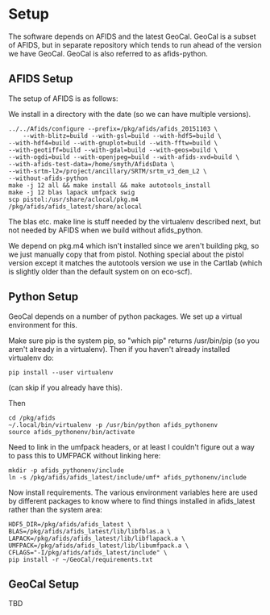 Setup
=====

The software depends on AFIDS and the latest GeoCal. GeoCal is a subset of
AFIDS, but in separate repository which tends to run ahead of the version
we have GeoCal. GeoCal is also referred to as afids-python.

AFIDS Setup
-----------

The setup of AFIDS is as follows:

We install in a directory with the date (so we can have multiple versions).

    ../../Afids/configure --prefix=/pkg/afids/afids_20151103 \
        --with-blitz=build --with-gsl=build --with-hdf5=build \
	--with-hdf4=build --with-gnuplot=build --with-fftw=build \
	--with-geotiff=build --with-gdal=build --with-geos=build \
	--with-ogdi=build --with-openjpeg=build --with-afids-xvd=build \
	--with-afids-test-data=/home/smyth/AfidsData \
	--with-srtm-l2=/project/ancillary/SRTM/srtm_v3_dem_L2 \
	--without-afids-python
    make -j 12 all && make install && make autotools_install
    make -j 12 blas lapack umfpack swig
    scp pistol:/usr/share/aclocal/pkg.m4 /pkg/afids/afids_latest/share/aclocal

The blas etc. make line is stuff needed by the virtualenv described next,
but not needed by AFIDS when we build without afids_python.

We depend on pkg.m4 which isn't installed since we aren't building pkg,
so we just manually copy that from pistol. Nothing special about the pistol
version except it matches the autotools version we use in the Cartlab (which
is slightly older than the default system on on eco-scf).

Python Setup
------------

GeoCal depends on a number of python packages. We set up a virtual environment
for this.

Make sure pip is the system pip, so "which pip" returns /usr/bin/pip
(so you aren't already in a virtualenv). Then if you haven't already
installed virtualenv do:

    pip install --user virtualenv

(can skip if you already have this).

Then

    cd /pkg/afids
    ~/.local/bin/virtualenv -p /usr/bin/python afids_pythonenv
    source afids_pythonenv/bin/activate

Need to link in the umfpack headers, or at least I couldn't figure out
a way to pass this to UMFPACK without linking here:

    mkdir -p afids_pythonenv/include
    ln -s /pkg/afids/afids_latest/include/umf* afids_pythonenv/include

Now install requirements. The various environment variables here are used
by different packages to know where to find things installed in
afids_latest rather than the system area:

    HDF5_DIR=/pkg/afids/afids_latest \
    BLAS=/pkg/afids/afids_latest/lib/libfblas.a \
    LAPACK=/pkg/afids/afids_latest/lib/libflapack.a \
    UMFPACK=/pkg/afids/afids_latest/lib/libumfpack.a \
    CFLAGS="-I/pkg/afids/afids_latest/include" \
    pip install -r ~/GeoCal/requirements.txt

GeoCal Setup
------------

TBD





